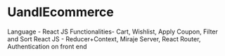 # UandIEcommerce

Language - React JS
Functionalities- Cart, Wishlist, Apply Coupon, Filter and Sort
React JS - Reducer+Context, Miraje Server, React Router, Authentication on front end
